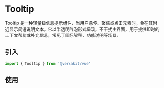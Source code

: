 # Tooltip

Tooltip 是一种轻量级信息提示组件，当用户悬停、聚焦或点击元素时，会在其附近显示简短说明文本。它以半透明气泡形式呈现，不干扰主界面，用于提供即时的上下文帮助或补充信息，常见于图标解释、功能说明等场景。

<Link link="https://versakit.github.io/Versakit-Vue/storybook/?path=/story/%E7%BB%84%E4%BB%B6-tooltip-%E6%8F%90%E7%A4%BA%E6%B0%94%E6%B3%A1--basic"/>

## 引入

```typescript
import { Tooltip } from '@versakit/vue'
```

## 使用

<demo vue="./example/index.vue" />
